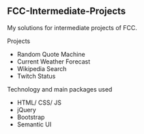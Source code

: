 ## FCC-Intermediate-Projects
My solutions for intermediate projects of FCC.

Projects

* Random Quote Machine
* Current Weather Forecast
* Wikipedia Search
* Twitch Status

Technology and main packages used

* HTML/ CSS/ JS
* jQuery
* Bootstrap
* Semantic UI
